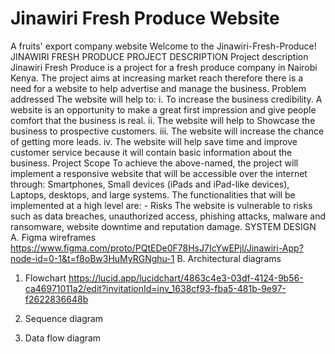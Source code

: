 # Jinawiri Fresh Produce Website
A fruits' export company website
Welcome to the Jinawiri-Fresh-Produce!
JINAWIRI FRESH PRODUCE
PROJECT DESCRIPTION
Project description
Jinawiri Fresh Produce is a project for a fresh produce company in Nairobi Kenya. The project aims at increasing market reach therefore there is a need for a website to help advertise and manage the business.
Problem addressed
The website will help to:
i.	To increase the business credibility. A website is an opportunity to make a great first impression and give people comfort that the business is real.
ii.	The website will help to Showcase the business to prospective customers.
iii.	The website will increase the chance of getting more leads.
iv.	The website will help save time and improve customer service because it will contain basic information about the business.
Project Scope
To achieve the above-named, the project will implement a responsive website that will be accessible over the internet through: Smartphones, Small devices (iPads and iPad-like devices), Laptops, desktops, and large systems.
The functionalities that will be implemented at a high level are: -
Risks
The website is vulnerable to risks such as data breaches, unauthorized access, phishing attacks, malware and ransomware, website downtime and reputation damage.
SYSTEM DESIGN
A.	Figma wireframes
https://www.figma.com/proto/PQtEDe0F78HsJ7IcYwEPjl/Jinawiri-App?node-id=0-1&t=f8oBw3HuMyRGNghu-1
B.	Architectural diagrams
1.	Flowchart
https://lucid.app/lucidchart/4863c4e3-03df-4124-9b56-ca46971011a2/edit?invitationId=inv_1638cf93-fba5-481b-9e97-f2622836648b
2.	Sequence diagram

3.	Data flow diagram
